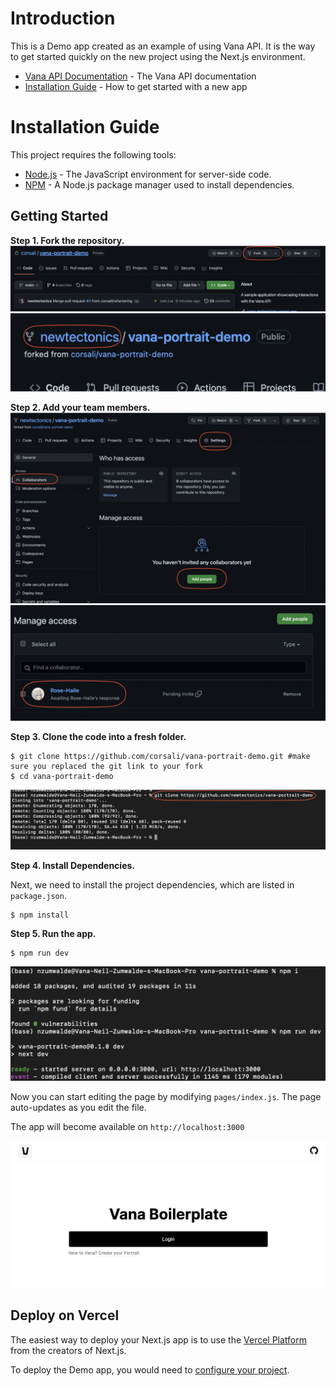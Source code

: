 # Introduction

This is a Demo app created as an example of using Vana API. It is the way to get started quickly on the new project using the Next.js environment.

- [Vana API Documentation](https://vana.gitbook.io/api/) - The Vana API documentation
- [Installation Guide](#installation-guide) - How to get started with a new app

# <a name='installation-guide'>Installation Guide</a>

This project requires the following tools:

- [Node.js](https://nodejs.org/en/) - The JavaScript environment for server-side code.
- [NPM](https://www.npmjs.com/) - A Node.js package manager used to install dependencies.

## Getting Started

**Step 1. Fork the repository.**
![](./assets/readme/1.jpeg)
![](./assets/readme/2.jpeg)

**Step 2. Add your team members.**
![](./assets/readme/3.jpeg)
![](./assets/readme/4.jpeg)

**Step 3. Clone the code into a fresh folder.**

```
$ git clone https://github.com/corsali/vana-portrait-demo.git #make sure you replaced the git link to your fork
$ cd vana-portrait-demo
```

![](./assets/readme/5.jpeg)

**Step 4. Install Dependencies.**

Next, we need to install the project dependencies, which are listed in `package.json`.

```
$ npm install
```

**Step 5. Run the app.**

```
$ npm run dev
```

![](./assets/readme/6.jpeg)

Now you can start editing the page by modifying `pages/index.js`. The page auto-updates as you edit the file.

The app will become available on `http://localhost:3000`

![](./assets/readme/homepage.png)

## Deploy on Vercel

The easiest way to deploy your Next.js app is to use the [Vercel Platform](https://vercel.com/new?utm_medium=default-template&filter=next.js&utm_source=create-next-app&utm_campaign=create-next-app-readme) from the creators of Next.js.

To deploy the Demo app, you would need to [configure your project](https://vercel.com/new/clone?project-name=vana-portrait-demo&repository-name=vana-portrait-demo&repository-url=https%3A%2F%2Fgithub.com%2Fvana%2Fvana-portrait-demo).